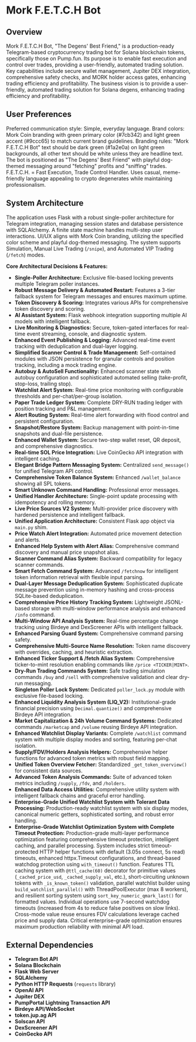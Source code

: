 # Mork F.E.T.C.H Bot

## Overview
Mork F.E.T.C.H Bot, "The Degens' Best Friend," is a production-ready Telegram-based cryptocurrency trading bot for Solana blockchain tokens, specifically those on Pump.fun. Its purpose is to enable fast execution and control over trades, providing a user-friendly, automated trading solution. Key capabilities include secure wallet management, Jupiter DEX integration, comprehensive safety checks, and MORK holder access gates, enhancing trading efficiency and profitability. The business vision is to provide a user-friendly, automated trading solution for Solana degens, enhancing trading efficiency and profitability.

## User Preferences
Preferred communication style: Simple, everyday language.
Brand colors: Mork Coin branding with green primary color (#7cb342) and light green accent (#9ccc65) to match current brand guidelines.
Branding rules: "Mork F.E.T.C.H Bot" text should be dark green (#1a2e0a) on light green backgrounds, all other text should be white unless they are headline text. The bot is positioned as "The Degens' Best Friend" with playful dog-themed messaging around "fetching" profits and "sniffing" trades. F.E.T.C.H. = Fast Execution, Trade Control Handler. Uses casual, meme-friendly language appealing to crypto degenerates while maintaining professionalism.

## System Architecture
The application uses Flask with a robust single-poller architecture for Telegram integration, managing session states and database persistence with SQLAlchemy. A finite state machine handles multi-step user interactions. UI/UX aligns with Mork Coin branding, utilizing the specified color scheme and playful dog-themed messaging. The system supports Simulation, Manual Live Trading (`/snipe`), and Automated VIP Trading (`/fetch`) modes.

**Core Architectural Decisions & Features:**
- **Single-Poller Architecture:** Exclusive file-based locking prevents multiple Telegram poller instances.
- **Robust Message Delivery & Automated Restart:** Features a 3-tier fallback system for Telegram messages and ensures maximum uptime.
- **Token Discovery & Scoring:** Integrates various APIs for comprehensive token discovery and scoring.
- **AI Assistant System:** Flask webhook integration supporting multiple AI models with intelligent fallback.
- **Live Monitoring & Diagnostics:** Secure, token-gated interfaces for real-time event streaming, console, and diagnostic system.
- **Enhanced Event Publishing & Logging:** Advanced real-time event tracking with deduplication and dual-layer logging.
- **Simplified Scanner Control & Trade Management:** Self-contained modules with JSON persistence for granular controls and position tracking, including a mock trading engine.
- **Autobuy & AutoSell Functionality:** Enhanced scanner state with autobuy configuration and sophisticated automated selling (take-profit, stop-loss, trailing stop).
- **Watchlist Alert System:** Real-time price monitoring with configurable thresholds and per-chat/per-group isolation.
- **Paper Trade Ledger System:** Complete DRY-RUN trading ledger with position tracking and P&L management.
- **Alert Routing System:** Real-time alert forwarding with flood control and persistent configuration.
- **Snapshot/Restore System:** Backup management with point-in-time snapshots and dual-file persistence.
- **Enhanced Wallet System:** Secure two-step wallet reset, QR deposit, and comprehensive diagnostics.
- **Real-time SOL Price Integration:** Live CoinGecko API integration with intelligent caching.
- **Elegant Bridge Pattern Messaging System:** Centralized `send_message()` for unified Telegram API control.
- **Comprehensive Token Balance System:** Enhanced `/wallet_balance` showing all SPL tokens.
- **Smart Unknown Command Handling:** Professional error messages.
- **Unified Handler Architecture:** Single-point update processing with idempotency and rolling memory.
- **Live Price Sources V2 System:** Multi-provider price discovery with hardened persistence and intelligent fallback.
- **Unified Application Architecture:** Consistent Flask app object via `main.py` shim.
- **Price Watch Alert Integration:** Automated price movement detection and alerts.
- **Enhanced Help System with Alert Alias:** Comprehensive command discovery and manual price snapshot alias.
- **Scanner Command Alias System:** Backward compatibility for legacy scanner commands.
- **Smart Fetch Command System:** Advanced `/fetchnow` for intelligent token information retrieval with flexible input parsing.
- **Dual-Layer Message Deduplication System:** Sophisticated duplicate message prevention using in-memory hashing and cross-process SQLite-based deduplication.
- **Comprehensive Price History Tracking System:** Lightweight JSONL-based storage with multi-window performance analysis and enhanced `/info` command.
- **Multi-Window API Analysis System:** Real-time percentage change tracking using Birdeye and DexScreener APIs with intelligent fallback.
- **Enhanced Parsing Guard System:** Comprehensive command parsing safety.
- **Comprehensive Multi-Source Name Resolution:** Token name discovery with overrides, caching, and heuristic extraction.
- **Enhanced Ticker Support & /fetch Alias System:** Comprehensive ticker-to-mint resolution enabling commands like `/price <TICKER|MINT>`.
- **Dry-Run Trading Commands System:** Safe trading simulation commands `/buy` and `/sell` with comprehensive validation and clear dry-run messaging.
- **Singleton Poller Lock System:** Dedicated `poller_lock.py` module with exclusive file-based locking.
- **Enhanced Liquidity Analysis System (LIQ_V2):** Institutional-grade financial precision using `Decimal.quantize()` and comprehensive Birdeye API integration.
- **Market Capitalization & 24h Volume Command Systems:** Dedicated commands `/marketcap` and `/volume` reusing Birdeye API integration.
- **Enhanced Watchlist Display Variants:** Complete `/watchlist` command system with multiple display modes and sorting, featuring per-chat isolation.
- **Supply/FDV/Holders Analysis Helpers:** Comprehensive helper functions for advanced token metrics with robust field mapping.
- **Unified Token Overview Fetcher:** Standardized `_get_token_overview()` for consistent data sources.
- **Advanced Token Analysis Commands:** Suite of advanced token metrics including `/supply`, `/fdv`, and `/holders`.
- **Enhanced Data Access Utilities:** Comprehensive utility system with intelligent fallback chains and graceful error handling.
- **Enterprise-Grade Unified Watchlist System with Tolerant Data Processing:** Production-ready watchlist system with six display modes, canonical numeric getters, sophisticated sorting, and robust error handling.
- **Enterprise-Grade Watchlist Optimization System with Complete Timeout Protection:** Production-grade multi-layer performance optimization featuring comprehensive timeout protection, intelligent caching, and parallel processing. System includes strict timeout-protected HTTP helper functions with default (3.05s connect, 5s read) timeouts, enhanced httpx.Timeout configurations, and thread-based watchdog protection using `with_timeout()` function. Features TTL caching system with `@ttl_cache(60)` decorator for primitive values (`_cached_price_usd`, `_cached_supply_val`, etc.), short-circuiting unknown tokens with `_is_known_token()` validation, parallel watchlist builder using `build_watchlist_parallel()` with ThreadPoolExecutor (max 8 workers), and resilient sorting system using `sort_key_numeric_qmark_last()` for formatted values. Individual operations use 7-second watchdog timeouts (increased from 4s to reduce false positives on slow links). Cross-mode value reuse ensures FDV calculations leverage cached price and supply data. Critical enterprise-grade optimization ensures maximum production reliability with minimal API load.

## External Dependencies
- **Telegram Bot API**
- **Solana Blockchain**
- **Flask Web Server**
- **SQLAlchemy**
- **Python HTTP Requests** (`requests` library)
- **OpenAI API**
- **Jupiter DEX**
- **PumpPortal Lightning Transaction API**
- **Birdeye API/WebSocket**
- **token.jup.ag API**
- **Solscan API**
- **DexScreener API**
- **CoinGecko API**